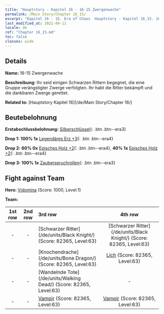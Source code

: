 ```yaml
---
title: "Hauptstory - Kapitel 16 - 16-15 Zwergenwache"
permalink: /Main Story/Chapter 16_15/
excerpt: "Kapitel 16 - 15. Era of Chaos  Hauptstory - Kapitel 16_15. 16-15 Zwergenwache"
last_modified_at: 2021-04-11
locale: de
ref: "Chapter 16_15.md"
toc: false
classes: wide
---
```


## Details

 **Name:** 16-15 Zwergenwache

 **Beschreibung:** Ihr seid einigen Schwarzen Rittern begegnet, die eine Gruppe verängstigter Zwerge verfolgten. Ihr habt die Ritter bekämpft und die dankbaren Zwerge gerettet.

 **Related to:** [Hauptstory Kapitel 16](/de/Main Story/Chapter 16/)

## Beutebelohnung

 **Erstabschlussbelohnung:** [Silberschlüssel](/de/Items/con_693/){: .btn .btn--era3}

 **Drop 1:** **100% 1x** [Legendäres Erz +3](/de/Items/mat_54/){: .btn .btn--era4}

 **Drop 2:** **60% 0x** [Episches Holz +2](/de/Items/mat_48/){: .btn .btn--era4}, **40% 1x** [Episches Holz +2](/de/Items/mat_48/){: .btn .btn--era4}

 **Drop 3:** **100% 1x** [Zauberspruchrollen](/de/Items/con_694/){: .btn .btn--era3}


## Fight against Team
 **Hero:** [Vidomina](/de/heroes/Vidomina/) (Score: 1000, Level:1)

 **Team:**


  | 1st row | 2nd row | 3rd row | 4th row |
  |:----:|:----:|:----|:----:|
  | - | - | [Schwarzer Ritter](/de/units/Black Knight/) (Score: 82365, Level:63)  | [Schwarzer Ritter](/de/units/Black Knight/) (Score: 82365, Level:63)  |
  | - | - | [Knochendrache](/de/units/Bone Dragon/) (Score: 82365, Level:63)  | [Lich](/de/units/Lich/) (Score: 82365, Level:63)  |
  | - | - | [Wandelnde Tote](/de/units/Walking Dead/) (Score: 82365, Level:63)  | - |
  | - | - | [Vampir](/de/units/Vampire/) (Score: 82365, Level:63)  | [Vampir](/de/units/Vampire/) (Score: 82365, Level:63)  |


